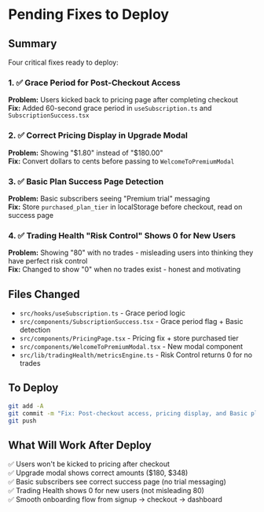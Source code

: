# Pending Fixes to Deploy

## Summary
Four critical fixes ready to deploy:

### 1. ✅ Grace Period for Post-Checkout Access
**Problem:** Users kicked back to pricing page after completing checkout  
**Fix:** Added 60-second grace period in `useSubscription.ts` and `SubscriptionSuccess.tsx`

### 2. ✅ Correct Pricing Display in Upgrade Modal  
**Problem:** Showing "$1.80" instead of "$180.00"  
**Fix:** Convert dollars to cents before passing to `WelcomeToPremiumModal`

### 3. ✅ Basic Plan Success Page Detection  
**Problem:** Basic subscribers seeing "Premium trial" messaging  
**Fix:** Store `purchased_plan_tier` in localStorage before checkout, read on success page

### 4. ✅ Trading Health "Risk Control" Shows 0 for New Users
**Problem:** Showing "80" with no trades - misleading users into thinking they have perfect risk control  
**Fix:** Changed to show "0" when no trades exist - honest and motivating

## Files Changed
- `src/hooks/useSubscription.ts` - Grace period logic
- `src/components/SubscriptionSuccess.tsx` - Grace period flag + Basic detection
- `src/components/PricingPage.tsx` - Pricing fix + store purchased tier
- `src/components/WelcomeToPremiumModal.tsx` - New modal component
- `src/lib/tradingHealth/metricsEngine.ts` - Risk Control returns 0 for no trades

## To Deploy
```bash
git add -A
git commit -m "Fix: Post-checkout access, pricing display, and Basic plan detection"
git push
```

## What Will Work After Deploy
✅ Users won't be kicked to pricing after checkout  
✅ Upgrade modal shows correct amounts ($180, $348)  
✅ Basic subscribers see correct success page (no trial messaging)  
✅ Trading Health shows 0 for new users (not misleading 80)  
✅ Smooth onboarding flow from signup → checkout → dashboard


